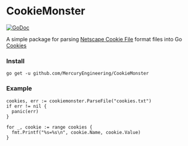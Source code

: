 # CookieMonster

[![GoDoc](https://godoc.org/github.com/MercuryEngineering/CookieMonster?status.svg)](https://godoc.org/github.com/MercuryEngineering/CookieMonster)

A simple package for parsing [Netscape Cookie File](http://curl.haxx.se/rfc/cookie_spec.html) format files into Go [Cookies](https://golang.org/pkg/net/http/#Cookie)

### Install

`go get -u github.com/MercuryEngineering/CookieMonster`

### Example

```
cookies, err := cookiemonster.ParseFile("cookies.txt")
if err != nil {
  panic(err)
}

for _, cookie := range cookies {
  fmt.Printf("%s=%s\n", cookie.Name, cookie.Value)
}
```

